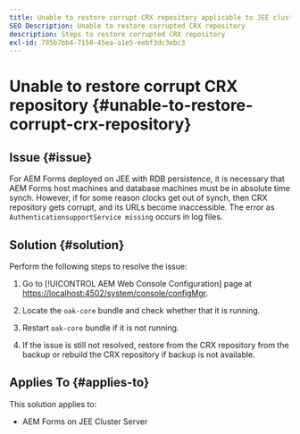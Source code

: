 ```yaml
---
title: Unable to restore corrupt CRX repository applicable to JEE cluster server
SEO Description: Unable to restore corrupted CRX repository 
description: Steps to restore corrupted CRX repository 
exl-id: 785b7bb4-7158-45ea-a1e5-eebf3dc3ebc3
---
```

# Unable to restore corrupt CRX repository {#unable-to-restore-corrupt-crx-repository}

## Issue {#issue}

For AEM Forms deployed on JEE with RDB persistence, it is necessary that AEM Forms host machines and database machines must be in absolute time synch. However, if for some reason clocks get out of synch, then CRX repository gets corrupt, and its URLs become inaccessible. The error as `AuthenticationsupportService missing` occurs in log files. 

## Solution {#solution}

Perform the following steps to resolve the issue:
1. Go to [!UICONTROL AEM Web Console Configuration] page at [https://localhost:4502/system/console/configMgr](https://localhost:4502/system/console/configMgr). 

1. Locate the `oak-core` bundle and check whether that it is running. 

1. Restart `oak-core` bundle if it is not running.

1. If the issue is still not resolved, restore from the CRX repository from the backup or rebuild the CRX repository if backup is not available. 

## Applies To {#applies-to}

This solution applies to:

* AEM Forms on JEE Cluster Server


